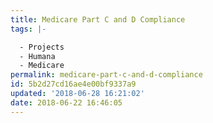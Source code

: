 ```yaml
---
title: Medicare Part C and D Compliance
tags: |-

  - Projects
  - Humana
  - Medicare
permalink: medicare-part-c-and-d-compliance
id: 5b2d27cd16ae4e00bf9337a9
updated: '2018-06-28 16:21:02'
date: 2018-06-22 16:46:05
---
```

